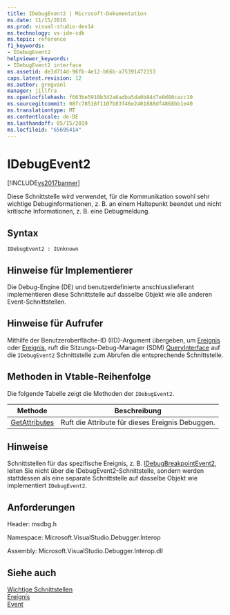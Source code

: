 ```yaml
---
title: IDebugEvent2 | Microsoft-Dokumentation
ms.date: 11/15/2016
ms.prod: visual-studio-dev14
ms.technology: vs-ide-sdk
ms.topic: reference
f1_keywords:
- IDebugEvent2
helpviewer_keywords:
- IDebugEvent2 interface
ms.assetid: de3d714d-96fb-4e12-b66b-a75391472153
caps.latest.revision: 12
ms.author: gregvanl
manager: jillfra
ms.openlocfilehash: f663be5910b342a6adba5da0b84d7e0d80cacc10
ms.sourcegitcommit: 08fc78516f1107b83f46e2401888df4868bb1e40
ms.translationtype: MT
ms.contentlocale: de-DE
ms.lasthandoff: 05/15/2019
ms.locfileid: "65695414"
---
```

# <a name="idebugevent2"></a>IDebugEvent2
[!INCLUDE[vs2017banner](../../../includes/vs2017banner.md)]

Diese Schnittstelle wird verwendet, für die Kommunikation sowohl sehr wichtige Debuginformationen, z. B. an einem Haltepunkt beendet und nicht kritische Informationen, z. B. eine Debugmeldung.  
  
## <a name="syntax"></a>Syntax  
  
```  
IDebugEvent2 : IUnknown  
```  
  
## <a name="notes-for-implementers"></a>Hinweise für Implementierer  
 Die Debug-Engine (DE) und benutzerdefinierte anschlusslieferant implementieren diese Schnittstelle auf dasselbe Objekt wie alle anderen Event-Schnittstellen.  
  
## <a name="notes-for-callers"></a>Hinweise für Aufrufer  
 Mithilfe der Benutzeroberfläche-ID (IID)-Argument übergeben, um [Ereignis](../../../extensibility/debugger/reference/idebugeventcallback2-event.md) oder [Ereignis](../../../extensibility/debugger/reference/idebugportevents2-event.md), ruft die Sitzungs-Debug-Manager (SDM) [QueryInterface](https://msdn.microsoft.com/library/62fce95e-aafa-4187-b50b-e6611b74c3b3) auf die `IDebugEvent2` Schnittstelle zum Abrufen die entsprechende Schnittstelle.  
  
## <a name="methods-in-vtable-order"></a>Methoden in Vtable-Reihenfolge  
 Die folgende Tabelle zeigt die Methoden der `IDebugEvent2`.  
  
|Methode|Beschreibung|  
|------------|-----------------|  
|[GetAttributes](../../../extensibility/debugger/reference/idebugevent2-getattributes.md)|Ruft die Attribute für dieses Ereignis Debuggen.|  
  
## <a name="remarks"></a>Hinweise  
 Schnittstellen für das spezifische Ereignis, z. B. [IDebugBreakpointEvent2](../../../extensibility/debugger/reference/idebugbreakpointevent2.md), leiten Sie nicht über die IDebugEvent2-Schnittstelle, sondern werden stattdessen als eine separate Schnittstelle auf dasselbe Objekt wie implementiert `IDebugEvent2`.  
  
## <a name="requirements"></a>Anforderungen  
 Header: msdbg.h  
  
 Namespace: Microsoft.VisualStudio.Debugger.Interop  
  
 Assembly: Microsoft.VisualStudio.Debugger.Interop.dll  
  
## <a name="see-also"></a>Siehe auch  
 [Wichtige Schnittstellen](../../../extensibility/debugger/reference/core-interfaces.md)   
 [Ereignis](../../../extensibility/debugger/reference/idebugportevents2-event.md)   
 [Event](../../../extensibility/debugger/reference/idebugeventcallback2-event.md)
